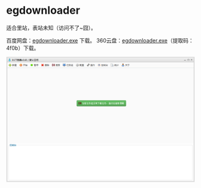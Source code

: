 ﻿egdownloader
============
适合里站，表站未知（访问不了~囧）。

百度网盘：[egdownloader.exe](http://pan.baidu.com/s/1kT3ITV5) 下载。
360云盘：[egdownloader.exe](http://yunpan.cn/QhIN9D7nQc359)（提取码：4f0b）下载。

![结构](./ui.png)
